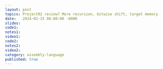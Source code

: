 ```yaml
---
layout: post
topics: Project02 review? More recursion, bitwise shift, target memory address
date:   2024-02-15 08:00:00 -0800
slides: 
code1: 
notes1: 
video1: 
code2: 
notes2: 
video2: 
category: assembly-language
published: true
---
```

